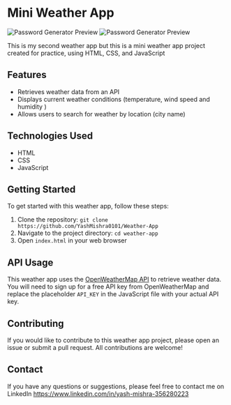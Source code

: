# Mini Weather App

![Password Generator Preview](./Assets/Screenshot%201.png)
![Password Generator Preview](./Assets/Screenshot%202.png)


This is my second weather app but this is a mini weather app project created for practice, using HTML, CSS, and JavaScript 

## Features

- Retrieves weather data from an API
- Displays current weather conditions (temperature, wind speed and humidity )
- Allows users to search for weather by location (city name)

 

## Technologies Used

- HTML
- CSS
- JavaScript

## Getting Started

To get started with this weather app, follow these steps:

1. Clone the repository: `git clone https://github.com/YashMishra0101/Weather-App`
2. Navigate to the project directory: `cd weather-app`
3. Open `index.html` in your web browser

## API Usage

This weather app uses the [OpenWeatherMap API](https://openweathermap.org/) to retrieve weather data. You will need to sign up for a free API key from OpenWeatherMap and replace the placeholder `API_KEY` in the JavaScript file with your actual API key.

## Contributing

If you would like to contribute to this weather app project, please open an issue or submit a pull request. All contributions are welcome!


## Contact

If you have any questions or suggestions, please feel free to contact me on LinkedIn 
https://www.linkedin.com/in/yash-mishra-356280223


